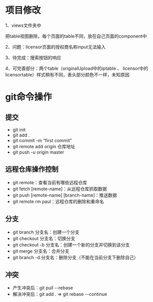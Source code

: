 # 项目修改

1、views文件夹中

把table视图删除，每个页面的table不同，放在自己页面的component中

2、问题：licensor页面的授权商名称input无法输入

3、待完成：搜索按钮的响应

4、可完善部分：两个table（originalUpload中的iptable 、 licensor中的licensortable）样式稍有不同，表头部分颜色不一样，未知原因



# git命令操作

## 提交

+ git init
+ git add .
+ git commit -m “first commit”
+ git remote add origin 仓库地址
+ git push -u origin master

## 远程仓库操作控制

+ git remote：查看当前有哪些远程仓库
+ git fetch [remote-name]：从远程仓库抓取数据
+ git push [remote-name] [branch-name]：推送数据
+ git remote rm paul：远程仓库的删除和重命名

## 分支

+ git branch 分支名：创建一个分支
+ git checkout 分支名：切换分支
+ git checkout -b 分支名：创建一个新的分支并切换到该分支
+ git merge 分支名：合并分支
+ git branch -d 分支名：删除分支（不能在当前分支下删除自己）

## 冲突

+ 产生冲突后：git pull --rebase
+ 解决冲突后：git add .  =>  git rebase --continue